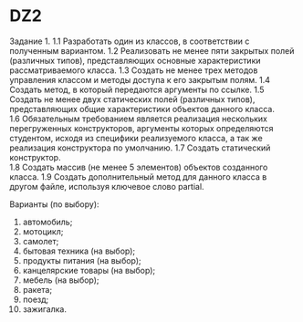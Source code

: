 # DZ2
Задание 1. 
1.1	Разработать один из классов, в соответствии с полученным вариантом.
1.2	Реализовать не менее пяти закрытых полей (различных типов), представляющих основные характеристики рассматриваемого класса. 
1.3	Создать не менее трех методов управления классом и методы доступа к его закрытым полям. 
1.4	Создать метод, в который передаются аргументы по ссылке. 
1.5	Создать не менее двух статических полей  (различных типов), представляющих общие характеристики объектов данного класса.  
1.6	Обязательным требованием является реализация нескольких перегруженных конструкторов, аргументы которых определяются студентом, исходя из специфики реализуемого класса, а так же реализация конструктора по умолчанию.
1.7	Создать статический конструктор.  
1.8	Создать массив (не менее 5 элементов) объектов  созданного класса. 
1.9	Создать дополнительный метод для данного класса в другом файле, используя ключевое слово partial.

Варианты (по выбору):
1.	автомобиль; 
2.	мотоцикл; 
3.	самолет;
4.	бытовая техника (на выбор); 
5.	продукты питания (на выбор); 
6.	канцелярские товары (на выбор); 
7.	мебель (на выбор); 
8.	ракета;
9.	поезд;
10.	зажигалка.
